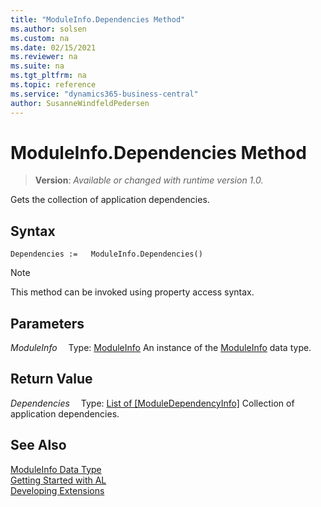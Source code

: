 ```yaml
---
title: "ModuleInfo.Dependencies Method"
ms.author: solsen
ms.custom: na
ms.date: 02/15/2021
ms.reviewer: na
ms.suite: na
ms.tgt_pltfrm: na
ms.topic: reference
ms.service: "dynamics365-business-central"
author: SusanneWindfeldPedersen
---
```

[//]: # (START>DO_NOT_EDIT)
[//]: # (IMPORTANT:Do not edit any of the content between here and the END>DO_NOT_EDIT.)
[//]: # (Any modifications should be made in the .xml files in the ModernDev repo.)
# ModuleInfo.Dependencies Method
> **Version**: _Available or changed with runtime version 1.0._

Gets the collection of application dependencies.


## Syntax
```
Dependencies :=   ModuleInfo.Dependencies()
```
> [!NOTE]
> This method can be invoked using property access syntax.

## Parameters
*ModuleInfo*
&emsp;Type: [ModuleInfo](moduleinfo-data-type.md)
An instance of the [ModuleInfo](moduleinfo-data-type.md) data type.

## Return Value
*Dependencies*
&emsp;Type: [List of [ModuleDependencyInfo]](../list/list-data-type.md)
Collection of application dependencies.


[//]: # (IMPORTANT: END>DO_NOT_EDIT)
## See Also
[ModuleInfo Data Type](moduleinfo-data-type.md)  
[Getting Started with AL](../../devenv-get-started.md)  
[Developing Extensions](../../devenv-dev-overview.md)